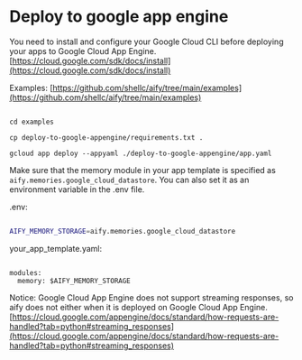 # Deploy to google app engine

You need to install and configure your Google Cloud CLI before deploying your apps to Google Cloud App Engine. [https://cloud.google.com/sdk/docs/install](https://cloud.google.com/sdk/docs/install)

Examples: [https://github.com/shellc/aify/tree/main/examples](https://github.com/shellc/aify/tree/main/examples)

```

cd examples

cp deploy-to-google-appengine/requirements.txt .

gcloud app deploy --appyaml ./deploy-to-google-appengine/app.yaml

```

Make sure that the memory module in your app template is specified as `aify.memories.google_cloud_datastore`. You can also set it as an environment variable in the .env file.

.env:
```bash

AIFY_MEMORY_STORAGE=aify.memories.google_cloud_datastore

```

your_app_template.yaml:
```

modules:
  memory: $AIFY_MEMORY_STORAGE

```

Notice: Google Cloud App Engine does not support streaming responses, so aify does not either when it is deployed on Google Cloud App Engine. [https://cloud.google.com/appengine/docs/standard/how-requests-are-handled?tab=python#streaming_responses](https://cloud.google.com/appengine/docs/standard/how-requests-are-handled?tab=python#streaming_responses)